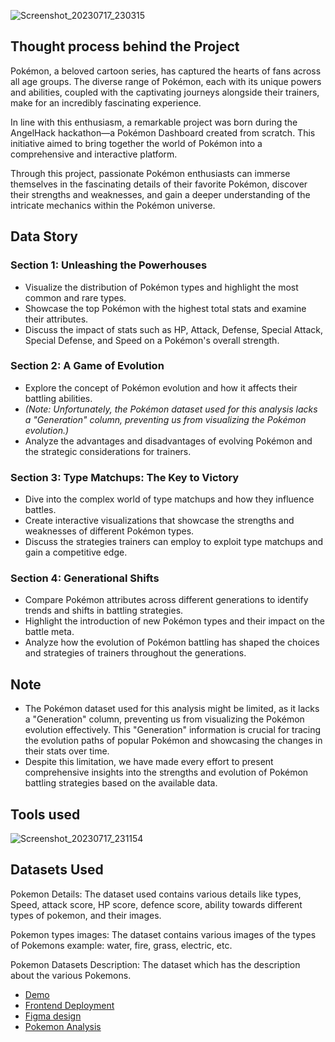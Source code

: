 ![Screenshot_20230717_230315](https://github.com/algorand-hackers/chain-hopper/assets/58889001/7f95fbba-90e6-4c45-8cde-2d5272566d48)


## Thought process behind the Project
Pokémon, a beloved cartoon series, has captured the hearts of fans across all age groups. The diverse range of Pokémon, each with its unique powers and abilities, coupled with the captivating journeys alongside their trainers, make for an incredibly fascinating experience.

In line with this enthusiasm, a remarkable project was born during the AngelHack hackathon—a Pokémon Dashboard created from scratch. This initiative aimed to bring together the world of Pokémon into a comprehensive and interactive platform.

Through this project, passionate Pokémon enthusiasts can immerse themselves in the fascinating details of their favorite Pokémon, discover their strengths and weaknesses, and gain a deeper understanding of the intricate mechanics within the Pokémon universe.


## Data Story

### Section 1: Unleashing the Powerhouses
- Visualize the distribution of Pokémon types and highlight the most common and rare types.
- Showcase the top Pokémon with the highest total stats and examine their attributes.
- Discuss the impact of stats such as HP, Attack, Defense, Special Attack, Special Defense, and Speed on a Pokémon's overall strength.

### Section 2: A Game of Evolution
- Explore the concept of Pokémon evolution and how it affects their battling abilities.
- *(Note: Unfortunately, the Pokémon dataset used for this analysis lacks a "Generation" column, preventing us from visualizing the Pokémon evolution.)*
- Analyze the advantages and disadvantages of evolving Pokémon and the strategic considerations for trainers.

### Section 3: Type Matchups: The Key to Victory
- Dive into the complex world of type matchups and how they influence battles.
- Create interactive visualizations that showcase the strengths and weaknesses of different Pokémon types.
- Discuss the strategies trainers can employ to exploit type matchups and gain a competitive edge.

### Section 4: Generational Shifts
- Compare Pokémon attributes across different generations to identify trends and shifts in battling strategies.
- Highlight the introduction of new Pokémon types and their impact on the battle meta.
- Analyze how the evolution of Pokémon battling has shaped the choices and strategies of trainers throughout the generations.

## Note
- The Pokémon dataset used for this analysis might be limited, as it lacks a "Generation" column, preventing us from visualizing the Pokémon evolution effectively. This "Generation" information is crucial for tracing the evolution paths of popular Pokémon and showcasing the changes in their stats over time.
- Despite this limitation, we have made every effort to present comprehensive insights into the strengths and evolution of Pokémon battling strategies based on the available data.

## Tools used
   ![Screenshot_20230717_231154](https://github.com/algorand-hackers/chain-hopper/assets/58889001/a8f8c6ed-d2c8-421b-bb7a-e1cb571d6afc)


## Datasets Used

Pokemon Details: The  dataset used contains various details like types, Speed, attack score, HP score, defence score, ability towards different types of pokemon, and their images.

Pokemon types images: The dataset contains various images of the types of Pokemons example: water, fire, grass, electric, etc.

Pokemon Datasets Description: The dataset which has the description about the various Pokemons.

- [Demo]()
- [Frontend Deployment](https://pokemon-v.vercel.app/)
- [Figma design](https://www.figma.com/file/NBvzxfpVrFtDxJjbmqAkQF/ML-Dashboard?type=design&node-id=0-1&mode=design&t=kmqqHGeUXKDGm1mI-0)
- [Pokemon Analysis](https://github.com/Pokemon-Data-visualization/Pokemon-visuals/blob/main/Pokemon%20Analysis.ipynb)
